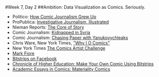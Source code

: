 #Week 7, Day 2
##Ambition: Data Visualization as Comics. Seriously.

- Politico: [How Comic Journalism Grew Up](http://www.politico.eu/article/how-comic-journalism-grew-up/)
- ProPublica: [Investigative Journalism, Illustrated](http://www.propublica.org/article/investigative-journalism-illustrated-a-qa-with-level-14-creators)
- Nieman Reports: [The Core of Story](http://niemanreports.org/articles/the-core-of-story/)
- Comic Journalism: [Kidnapped in Syria](http://narrative.ly/meet-the-press/kidnapped-in-syria/)
- Comic Journalism: [Chasing Paper with Yanukovychleaks](http://niemanreports.org/articles/chasing-paper-with-yanukovychleaks/)
- Chris Ware, New York Times, ["Why I O Comics"](http://www.nytimes.com/interactive/2014/07/17/books/review/18ware.html?_r=0)
- New York Times [The Comics Artist Challenge](http://www.nytimes.com/interactive/2015/10/12/books/review/18roundup.html)
- [Mark Fiore](https://www.markfiore.com/)
- [Bitstrips on Facebook](https://www.facebook.com/games/bitstrips/)
- [Chronicle of Higher Education: Make Your Own Comic Using Bitstrips](http://chronicle.com/blogs/profhacker/make-your-own-comic-strip-using-bitstrips-for-projects-or-assignments/51571)
- [Academic Essays in Comics: Materiality Comics](http://www.digitalhumanities.org/dhq/vol/9/4/000212/resources/pdf/000212.pdf)

